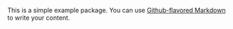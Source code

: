 This is a simple example package. You can use
[Github-flavored Markdown](https://github.com/daodavid/maths-behind-ML/)
to write your content.